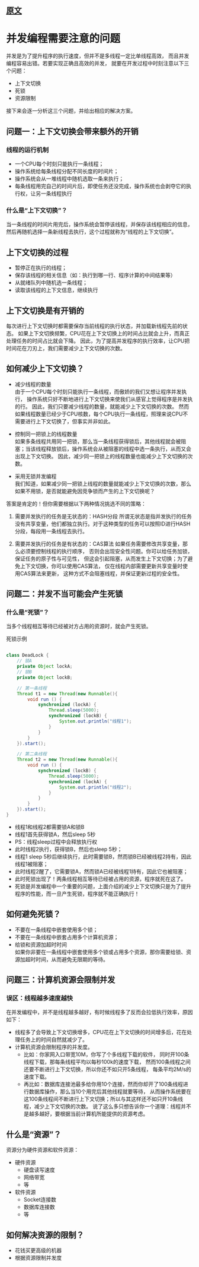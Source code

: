 
## [原文](https://blog.csdn.net/u010425776/article/details/54233279)

# 并发编程需要注意的问题

并发是为了提升程序的执行速度，但并不是多线程一定比单线程高效，
而且并发编程容易出错。若要实现正确且高效的并发，
就要在开发过程中时刻注意以下三个问题：

- 上下文切换
- 死锁
- 资源限制

接下来会逐一分析这三个问题，并给出相应的解决方案。

## 问题一：上下文切换会带来额外的开销

### 线程的运行机制

- 一个CPU每个时刻只能执行一条线程；
- 操作系统给每条线程分配不同长度的时间片；
- 操作系统会从一堆线程中随机选取一条来执行；
- 每条线程用完自己的时间片后，即使任务还没完成，操作系统也会剥夺它的执行权，让另一条线程执行

### 什么是“上下文切换”？
当一条线程的时间片用完后，操作系统会暂停该线程，并保存该线程相应的信息，
然后再随机选择一条新线程去执行，这个过程就称为“线程的上下文切换”。

## 上下文切换的过程
- 暂停正在执行的线程；
- 保存该线程的相关信息（如：执行到哪一行、程序计算的中间结果等）
- 从就绪队列中随机选一条线程；
- 读取该线程的上下文信息，继续执行

## 上下文切换是有开销的
每次进行上下文切换时都需要保存当前线程的执行状态，并加载新线程先前的状态。 
如果上下文切换频繁，CPU花在上下文切换上的时间占比就会上升，而真正处理任务的时间占比就会下降。 
因此，为了提高并发程序的执行效率，让CPU把时间花在刀刃上，我们需要减少上下文切换的次数。

## 如何减少上下文切换？
- 减少线程的数量      
由于一个CPU每个时刻只能执行一条线程，而傲娇的我们又想让程序并发执行，
操作系统只好不断地进行上下文切换来使我们从感官上觉得程序是并发执的行。
因此，我们只要减少线程的数量，就能减少上下文切换的次数。 
然而如果线程数量已经少于CPU核数，每个CPU执行一条线程，照理来说CPU不需要进行上下文切换了，但事实并非如此。

- 控制同一把锁上的线程数量       
如果多条线程共用同一把锁，那么当一条线程获得锁后，其他线程就会被阻塞；当该线程释放锁后，操作系统会从被阻塞的线程中选一条执行，从而又会出现上下文切换。 
因此，减少同一把锁上的线程数量也能减少上下文切换的次数。

- 采用无锁并发编程    
我们知道，如果减少同一把锁上线程的数量就能减少上下文切换的次数，那么如果不用锁，是否就能避免因竞争锁而产生的上下文切换呢？ 

答案是肯定的！但你需要根据以下两种情况挑选不同的策略：

1. 需要并发执行的任务是无状态的：HASH分段 
所谓无状态是指并发执行的任务没有共享变量，他们都独立执行。对于这种类型的任务可以按照ID进行HASH分段，每段用一条线程去执行。

2. 需要并发执行的任务是有状态的：CAS算法 
如果任务需要修改共享变量，那么必须要控制线程的执行顺序，
否则会出现安全性问题。你可以给任务加锁，保证任务的原子性与可见性，
但这会引起阻塞，从而发生上下文切换；为了避免上下文切换，你可以使用CAS算法， 仅在线程内部需要更新共享变量时使用CAS算法来更新，
这种方式不会阻塞线程，并保证更新过程的安全性。

## 问题二：并发不当可能会产生死锁

### 什么是“死锁”？
当多个线程相互等待已经被对方占用的资源时，就会产生死锁。

死锁示例
```java

class DeadLock {
    // 锁A 
    private Object lockA;
    // 锁B
    private Object lockB;

    // 第一条线程
    Thread t1 = new Thread(new Runnable(){
        void run () {
            synchronized (lockA) {
                Thread.sleep(5000);
                synchronized (lockB) {
                    System.out.println("线程1");
                }
            }
        }
    }).start();

    // 第二条线程
    Thread t2 = new Thread(new Runnable(){
        void run () {
            synchronized (lockB) {
                Thread.sleep(5000);
                synchronized (lockA) {
                    System.out.println("线程2");
                }
            }
        }
    }).start();
}

```

- 线程1和线程2都需要锁A和锁B
- 线程1首先获得锁A，然后sleep 5秒 
- PS：线程sleep过程中会释放执行权
- 此时线程2执行，获得锁B，然后也sleep 5秒；
- 线程1 sleep 5秒后继续执行，此时需要锁B，然而锁B已经被线程2持有，因此线程1被阻塞；
- 此时线程2醒了，它需要锁A，然而锁A已经被线程1持有，因此它也被阻塞；
- 此时死锁出现了！两条线程相互等待已经被占用的资源，程序就死在这了。 
- 死锁是并发编程中一个重要的问题，上面介绍的减少上下文切换只是为了提升程序的性能，而一旦产生死锁，程序就不能正确执行！

## 如何避免死锁？
- 不要在一条线程中嵌套使用多个锁；
- 不要在一条线程中嵌套占用多个计算机资源；
- 给锁和资源加超时时间    
如果你非要在一条线程中嵌套使用多个锁或占用多个资源，那你需要给锁、资源加超时时间，从而避免无限期的等待。

## 问题三：计算机资源会限制并发

### 误区：线程越多速度越快
在并发编程中，并不是线程越多越好，有时候线程多了反而会拉低执行效率，原因如下：

- 线程多了会导致上下文切换增多，CPU花在上下文切换的时间增多后，花在处理任务上的时间自然就减少了。
- 计算机资源会限制程序的并发度。 
   - 比如：你家网入口带宽10M，你写了个多线程下载的软件，
   同时开100条线程下载，那每条线程平均以每秒100k的速度下载，
   然而100条线程之间还要不断进行上下文切换，所以你还不如只开5条线程，
   每条平均2M/s的速度下载。
   - 再比如：数据库连接池最多给你用10个连接，然而你却开了100条线程进行数据库操作，那么当10个用完后其他线程就要等待，
   从而操作系统要在这100条线程间不断进行上下文切换；所以与其这样还不如只开10条线程，减少上下文切换的次数。
说了这么多只想告诉你一个道理：线程并不是越多越好，要根据当前计算机所能提供的资源考虑。

## 什么是“资源”？
资源分为硬件资源和软件资源：

- 硬件资源 
  - 硬盘读写速度
  - 网络带宽
  - 等
- 软件资源 
  - Socket连接数
  - 数据库连接数
  - 等
## 如何解决资源的限制？
- 花钱买更高级的机器
- 根据资源限制并发度
 


